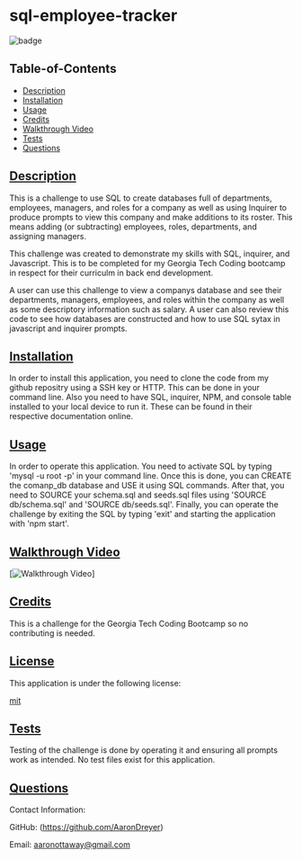   # sql-employee-tracker

  ![badge](https://img.shields.io/badge/license-mit-blue)

  ## Table-of-Contents

  * [Description](#description)
  * [Installation](#installation)
  * [Usage](#usage)
  * [Credits](#credits)
  * [Walkthrough Video](#walkthrough-video)
  * [Tests](#tests)
  * [Questions](#questions)
  
  ## [Description](#table-of-contents)

  This is a challenge to use SQL to create databases full of departments, employees, managers, and roles for a company as well as using Inquirer to produce prompts to view this company and make additions to its roster. This means adding (or subtracting) employees, roles, departments, and assigning managers.

  This challenge was created to demonstrate my skills with SQL, inquirer, and Javascript. This is to be completed for my Georgia Tech Coding bootcamp in respect for their curriculm in back end development.

  A user can use this challenge to view a companys database and see their departments, managers, employees, and roles within the company as well as some descriptory information such as salary. A user can also review this code to see how databases are constructed and how to use SQL sytax in javascript and inquirer prompts.

  ## [Installation](#table-of-contents)

  In order to install this application, you need to clone the code from my github repositry using a SSH key or HTTP. This can be done in your command line. Also you need to have SQL, inquirer, NPM, and console table installed to your local device to run it. These can be found in their respective documentation online.

  ## [Usage](#table-of-contents)

  In order to operate this application. You need to activate SQL by typing 'mysql -u root -p' in your command line. Once this is done, you can CREATE the comanp_db database and USE it using SQL commands. After that, you need to SOURCE your schema.sql and seeds.sql files using 'SOURCE db/schema.sql' and 'SOURCE db/seeds.sql'. Finally, you can operate the challenge by exiting the SQL by typing 'exit' and starting the application with 'npm start'.

  ## [Walkthrough Video](#table-of-contents)

  [![Walkthrough Video](https://youtu.be/hjlDn8h0MFI)]
  
  ## [Credits](#table-of-contents)

  This is a challenge for the Georgia Tech Coding Bootcamp so no contributing is needed.

  
  ## [License](#table-of-contents)

  This application is under the following license:

  [mit](https://choosealicense.com/licenses/mit)
    
  
  ## [Tests](#table-of-contents)

  Testing of the challenge is done by operating it and ensuring all prompts work as intended. No test files exist for this application.

  ## [Questions](#table-of-contents)

  Contact Information:

  GitHub: (https://github.com/AaronDreyer)

  Email: aaronottaway@gmail.com
